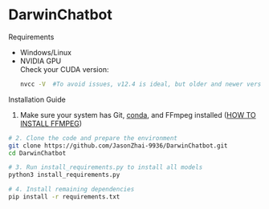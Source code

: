 # DarwinChatbot

Requirements
- Windows/Linux   
- NVIDIA GPU  
  Check your CUDA version:  
  ```bash
  nvcc -V  #To avoid issues, v12.4 is ideal, but older and newer versions shoudl also work
  ```

Installation Guide

1. Make sure your system has Git, [conda](https://www.anaconda.com/docs/getting-started/miniconda/install), and FFmpeg installed ([HOW TO INSTALL FFMPEG](FFMPEGInstall.md))

```bash
# 2. Clone the code and prepare the environment 
git clone https://github.com/JasonZhai-9936/DarwinChatbot.git
cd DarwinChatbot

# 3. Run install_requirements.py to install all models 
python3 install_requirements.py

# 4. Install remaining dependencies
pip install -r requirements.txt
```
